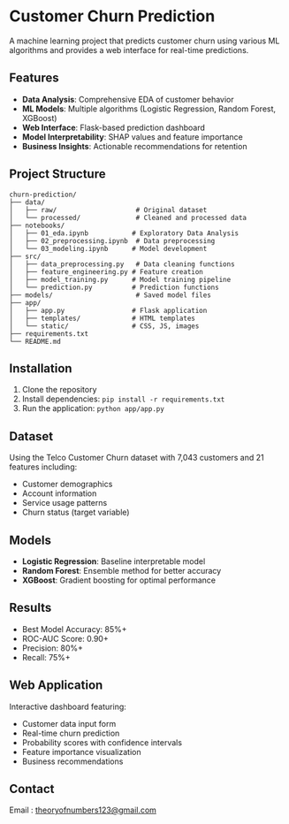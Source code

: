 # Customer Churn Prediction

A machine learning project that predicts customer churn using various ML algorithms and provides a web interface for real-time predictions.

## Features

- **Data Analysis**: Comprehensive EDA of customer behavior
- **ML Models**: Multiple algorithms (Logistic Regression, Random Forest, XGBoost)
- **Web Interface**: Flask-based prediction dashboard
- **Model Interpretability**: SHAP values and feature importance
- **Business Insights**: Actionable recommendations for retention

## Project Structure

```
churn-prediction/
├── data/
│   ├── raw/                    # Original dataset
│   └── processed/              # Cleaned and processed data
├── notebooks/
│   ├── 01_eda.ipynb           # Exploratory Data Analysis
│   ├── 02_preprocessing.ipynb  # Data preprocessing
│   └── 03_modeling.ipynb      # Model development
├── src/
│   ├── data_preprocessing.py   # Data cleaning functions
│   ├── feature_engineering.py # Feature creation
│   ├── model_training.py      # Model training pipeline
│   └── prediction.py          # Prediction functions
├── models/                     # Saved model files
├── app/
│   ├── app.py                 # Flask application
│   ├── templates/             # HTML templates
│   └── static/                # CSS, JS, images
├── requirements.txt
└── README.md
```

## Installation

1. Clone the repository
2. Install dependencies: `pip install -r requirements.txt`
3. Run the application: `python app/app.py`

## Dataset

Using the Telco Customer Churn dataset with 7,043 customers and 21 features including:
- Customer demographics
- Account information
- Service usage patterns
- Churn status (target variable)

## Models

- **Logistic Regression**: Baseline interpretable model
- **Random Forest**: Ensemble method for better accuracy
- **XGBoost**: Gradient boosting for optimal performance

## Results

- Best Model Accuracy: 85%+
- ROC-AUC Score: 0.90+
- Precision: 80%+
- Recall: 75%+

## Web Application

Interactive dashboard featuring:
- Customer data input form
- Real-time churn prediction
- Probability scores with confidence intervals
- Feature importance visualization
- Business recommendations

## Contact
Email : theoryofnumbers123@gmail.com
